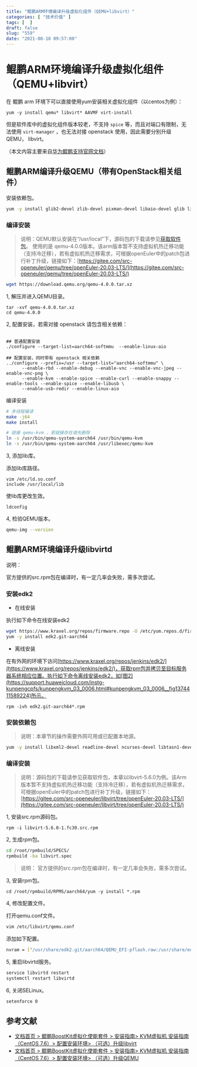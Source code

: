 ```yaml
---
title: "鲲鹏ARM环境编译升级虚拟化组件（QEMU+libvirt）"
categories: [ "技术价值" ]
tags: [  ]
draft: false
slug: "559"
date: "2021-08-18 09:57:00"
---
```


# 鲲鹏ARM环境编译升级虚拟化组件（QEMU+libvirt）

在 鲲鹏 arm 环境下可以直接使用yum安装相关虚拟化组件（以centos为例）：

```
yum -y install qemu* libvirt* AAVMF virt-install
```

但是软件库中的虚拟化组件版本较老，不支持 `spice` 等，而且对端口有限制，无法使用 `virt-manager` ，也无法对接 openstack 使用，因此需要分别升级 QEMU， libvirt。

（本文内容主要来自[华为鲲鹏支持官网文档](https://support.huaweicloud.com/instg-kunpengcpfs/kunpengkvm_03_0004.html)）

## 鲲鹏ARM编译升级QEMU（带有OpenStack相关组件）

安装依赖包。

```bash
yum -y install glib2-devel zlib-devel pixman-devel libaio-devel glib libffi-devel gcc gcc-c++ automake libtool bzip2-devel libuuid-devel spice-protocol spice-server-devel usbredir-devel gtk3-devel  SDL2-devel libjpeg-turbo-devel crudini librbd-devel snappy-devel
```

### **编译安装**

> 说明：QEMU默认安装在“/usr/local”下，源码包的下载请参见[获取软件包](https://support.huaweicloud.com/instg-kunpengcpfs/kunpengkvm_03_0002.html#kunpengkvm_03_0002__section8265124173115)。
使用的是 qemu-4.0.0版本。该arm版本暂不支持虚拟机热迁移功能（支持冷迁移），若有虚拟机热迁移需求，可根据openEuler中的patch包进行补丁升级，链接如下：[https://gitee.com/src-openeuler/qemu/tree/openEuler-20.03-LTS/](https://gitee.com/src-openeuler/qemu/tree/openEuler-20.03-LTS/)

```bash
wget https://download.qemu.org/qemu-4.0.0.tar.xz
```

1, 解压并进入QEMU目录。

```
tar -xvf qemu-4.0.0.tar.xz
cd qemu-4.0.0
```

2, 配置安装，若需对接 openstack 请包含相关依赖：

```

## 普通配置安装
./configure --target-list=aarch64-softmmu  --enable-linux-aio

## 配置安装，同时带有 openstack 相关依赖
../configure --prefix=/usr --target-list="aarch64-softmmu" \
      --enable-rbd --enable-debug --enable-vnc --enable-vnc-jpeg --enable-vnc-png \
      --enable-kvm --enable-spice --enable-curl --enable-snappy --enable-tools --enable-spice --enable-libusb \
      --enable-usb-redir --enable-linux-aio
```

编译安装

```bash
# 多线程编译
make -j64 
make install

# 链接 qemu-kvm ，若链接存在请先删除
ln -s /usr/bin/qemu-system-aarch64 /usr/bin/qemu-kvm
ln -s /usr/bin/qemu-system-aarch64 /usr/libexec/qemu-kvm
```

3, 添加lib库。

添加lib库路径。

```
vim /etc/ld.so.conf
include /usr/local/lib
```

使lib库更改生效。

```
ldconfig
```

4, 检验QEMU版本。

```bash
qemu-img --version
```


## 鲲鹏ARM环境编译升级libvirtd

说明：

官方提供的src.rpm包在编译时，有一定几率会失败，需多次尝试。

### **安装edk2**

- 在线安装

执行如下命令在线安装edk2

```bash
wget https://www.kraxel.org/repos/firmware.repo -O /etc/yum.repos.d/firmware.repo
yum -y install edk2.git-aarch64
```

- 离线安装

在有外网的环境下访问[https://www.kraxel.org/repos/jenkins/edk2/](https://www.kraxel.org/repos/jenkins/edk2/)，获取rpm包并拷贝至目标服务器系统相应位置。执行如下命令离线安装edk2，如[图2](https://support.huaweicloud.com/instg-kunpengcpfs/kunpengkvm_03_0006.html#kunpengkvm_03_0006__fig1374411589224)所示。

`rpm -ivh edk2.git-aarch64*.rpm`

### **安装依赖包**

> 说明：本章节的操作需要外网可用或已配置本地源。

```bash
yum -y install libxml2-devel readline-devel ncurses-devel libtasn1-devel gnutls-devel libattr-devel libblkid-devel augeas systemd-devel libpciaccess-devel yajl-devel sanlock-devel libpcap-devel libnl3-devel libselinux-devel dnsmasq radvd cyrus-sasl-devel libacl-devel parted-devel device-mapper-devel xfsprogs-devel librados2-devel librbd1-devel glusterfs-api-devel glusterfs-devel numactl-devel libcap-ng-devel fuse-devel netcf-devel libcurl-devel audit-libs-devel systemtap-sdt-devel nfs-utils dbus-devel scrub numad
```

### **编译安装**

> 说明：源码包的下载请参见获取软件包，本章以libvirt-5.6.0为例。该Arm版本暂不支持虚拟机热迁移功能（支持冷迁移），若有虚拟机热迁移需求，可根据openEuler中的patch包进行补丁升级，链接如下：[https://gitee.com/src-openeuler/libvirt/tree/openEuler-20.03-LTS/](https://gitee.com/src-openeuler/libvirt/tree/openEuler-20.03-LTS/)

1, 安装src.rpm源码包。

```
rpm -i libvirt-5.6.0-1.fc30.src.rpm
```

2, 生成rpm包。

```bash
cd /root/rpmbuild/SPECS/
rpmbuild -ba libvirt.spec
```

> 说明：
官方提供的src.rpm包在编译时，有一定几率会失败，需多次尝试。

3, 安装rpm包。

```
cd /root/rpmbuild/RPMS/aarch64/yum -y install *.rpm
```

4, 修改配置文件。

打开qemu.conf文件。

```bash
vim /etc/libvirt/qemu.conf
```

添加如下配置。

```bash
nvram = ["/usr/share/edk2.git/aarch64/QEMU_EFI-pflash.raw:/usr/share/edk2.git/aarch64/vars-template-pflash.raw"]
```

5, 重启libvirtd服务。

```bash
service libvirtd restart
systemctl restart libvirtd
```

6, 关闭SELinux。

```bash
setenforce 0
```

## 参考文献

- [文档首页 > 鲲鹏BoostKit虚拟化使能套件 > 安装指南> KVM虚拟机 安装指南（CentOS 7.6）> 配置安装环境> （可选）升级libvirt](https://support.huaweicloud.com/instg-kunpengcpfs/kunpengkvm_03_0006.html)
- [文档首页 > 鲲鹏BoostKit虚拟化使能套件 > 安装指南> KVM虚拟机 安装指南（CentOS 7.6）> 配置安装环境> （可选）升级QEMU](https://support.huaweicloud.com/instg-kunpengcpfs/kunpengkvm_03_0005.html)